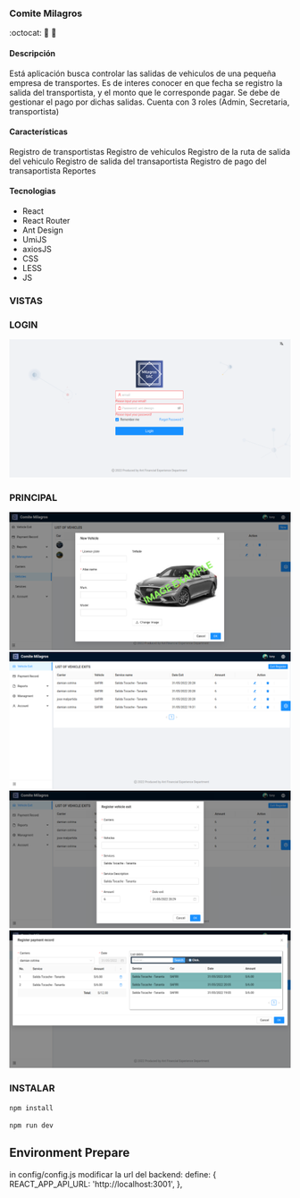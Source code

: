 ### Comite Milagros
:octocat: :ghost: :jack_o_lantern:

#### Descripción
Está aplicación busca controlar las salidas de vehiculos de una pequeña empresa de transportes.
Es de interes conocer en que fecha se registro la salida del transportista, y el monto que le corresponde pagar.
Se debe de gestionar el pago por dichas salidas.
Cuenta con 3 roles (Admin, Secretaria, transportista)


#### Características
Registro de transportistas
Registro de vehiculos
Registro de la ruta de salida del vehiculo
Registro de salida del transaportista
Registro de pago del transaportista
Reportes

#### Tecnologias
- React
- React Router
- Ant Design
- UmiJS
- axiosJS
- CSS
- LESS
- JS

### VISTAS

### LOGIN
![](https://github.com/tony-ojeda/comite-milagros-front/blob/main/public/login.png)

### PRINCIPAL
![](https://github.com/tony-ojeda/comite-milagros-front/blob/main/public/vehicle.png)
![](https://github.com/tony-ojeda/comite-milagros-front/blob/main/public/vehicleExit.png)
![](https://github.com/tony-ojeda/comite-milagros-front/blob/main/public/newVehicleExit.png)
![](https://github.com/tony-ojeda/comite-milagros-front/blob/main/public/registerPayment.png)

### INSTALAR
`npm install`

`npm run dev`


## Environment Prepare
in config/config.js modificar la url del backend:
  define: {
    REACT_APP_API_URL: 'http://localhost:3001',
  },

